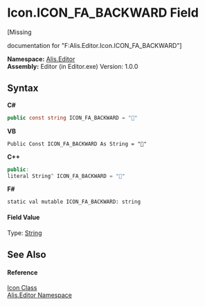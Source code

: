 # Icon.ICON_FA_BACKWARD Field
 

\[Missing <summary> documentation for "F:Alis.Editor.Icon.ICON_FA_BACKWARD"\]

**Namespace:**&nbsp;<a href="b150ade4-39de-a232-5f06-d3cdc1b2c538">Alis.Editor</a><br />**Assembly:**&nbsp;Editor (in Editor.exe) Version: 1.0.0

## Syntax

**C#**<br />
``` C#
public const string ICON_FA_BACKWARD = ""
```

**VB**<br />
``` VB
Public Const ICON_FA_BACKWARD As String = ""
```

**C++**<br />
``` C++
public:
literal String^ ICON_FA_BACKWARD = ""
```

**F#**<br />
``` F#
static val mutable ICON_FA_BACKWARD: string
```


#### Field Value
Type: <a href="https://docs.microsoft.com/dotnet/api/system.string" target="_blank">String</a>

## See Also


#### Reference
<a href="cc0f883c-67f8-f772-c6d7-a60b129f22a7">Icon Class</a><br /><a href="b150ade4-39de-a232-5f06-d3cdc1b2c538">Alis.Editor Namespace</a><br />